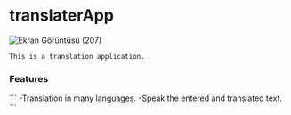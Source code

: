 # translaterApp
![Ekran Görüntüsü (207)](https://user-images.githubusercontent.com/104251360/213168147-e7a964c2-526f-430d-b2ec-966a0c40aad6.png)
```
This is a translation application.
```
<h3>Features</h3>
```
-Translation in many languages.
-Speak the entered and translated text.
```
